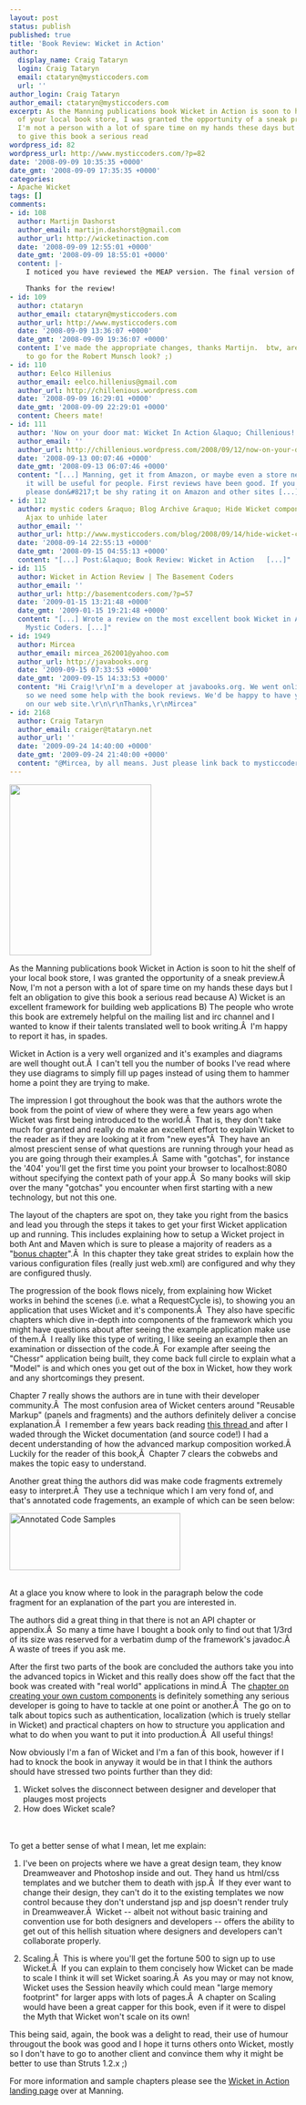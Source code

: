 ```yaml
---
layout: post
status: publish
published: true
title: 'Book Review: Wicket in Action'
author:
  display_name: Craig Tataryn
  login: Craig Tataryn
  email: ctataryn@mysticcoders.com
  url: ''
author_login: Craig Tataryn
author_email: ctataryn@mysticcoders.com
excerpt: As the Manning publications book Wicket in Action is soon to hit the shelf
  of your local book store, I was granted the opportunity of a sneak preview.  Now,
  I'm not a person with a lot of spare time on my hands these days but I felt an obligation
  to give this book a serious read
wordpress_id: 82
wordpress_url: http://www.mysticcoders.com/?p=82
date: '2008-09-09 10:35:35 +0000'
date_gmt: '2008-09-09 17:35:35 +0000'
categories:
- Apache Wicket
tags: []
comments:
- id: 108
  author: Martijn Dashorst
  author_email: martijn.dashorst@gmail.com
  author_url: http://wicketinaction.com
  date: '2008-09-09 12:55:01 +0000'
  date_gmt: '2008-09-09 18:55:01 +0000'
  content: |-
    I noticed you have reviewed the MEAP version. The final version of the book is a bit different in layout: there are now 4 parts, and the ant/maven chapter has been 'promoted' to a bonus chapter. This means that chapter 8 is now chapter 7 in the final book. You can also link to these chapters on the manning website: http://manning.com/dashorst shows the links for the free sample chapters: chapter 1 Introducing Wicket and chapter 8 creating custom components. Chapter 15, setting up a Wicket application is also a free download.

    Thanks for the review!
- id: 109
  author: ctataryn
  author_email: ctataryn@mysticcoders.com
  author_url: http://www.mysticcoders.com
  date: '2008-09-09 13:36:07 +0000'
  date_gmt: '2008-09-09 19:36:07 +0000'
  content: I've made the appropriate changes, thanks Martijn.  btw, are you trying
    to go for the Robert Munsch look? ;)
- id: 110
  author: Eelco Hillenius
  author_email: eelco.hillenius@gmail.com
  author_url: http://chillenious.wordpress.com
  date: '2008-09-09 16:29:01 +0000'
  date_gmt: '2008-09-09 22:29:01 +0000'
  content: Cheers mate!
- id: 111
  author: 'Now on your door mat: Wicket In Action &laquo; Chillenious!'
  author_email: ''
  author_url: http://chillenious.wordpress.com/2008/09/12/now-on-your-door-mat-wicket-in-action/
  date: '2008-09-13 00:07:46 +0000'
  date_gmt: '2008-09-13 06:07:46 +0000'
  content: "[...] Manning, get it from Amazon, or maybe even a store near you. I hope
    it will be useful for people. First reviews have been good. If you like the book,
    please don&#8217;t be shy rating it on Amazon and other sites [...]"
- id: 112
  author: mystic coders &raquo; Blog Archive &raquo; Hide Wicket components and use
    Ajax to unhide later
  author_email: ''
  author_url: http://www.mysticcoders.com/blog/2008/09/14/hide-wicket-components-and-use-ajax-to-unhide-later/
  date: '2008-09-14 22:55:13 +0000'
  date_gmt: '2008-09-15 04:55:13 +0000'
  content: "[...] Post:&laquo; Book Review: Wicket in Action   [...]"
- id: 115
  author: Wicket in Action Review | The Basement Coders
  author_email: ''
  author_url: http://basementcoders.com/?p=57
  date: '2009-01-15 13:21:48 +0000'
  date_gmt: '2009-01-15 19:21:48 +0000'
  content: "[...] Wrote a review on the most excellent book Wicket in Action for the
    Mystic Coders. [...]"
- id: 1949
  author: Mircea
  author_email: mircea_262001@yahoo.com
  author_url: http://javabooks.org
  date: '2009-09-15 07:33:53 +0000'
  date_gmt: '2009-09-15 14:33:53 +0000'
  content: "Hi Craig!\r\nI'm a developer at javabooks.org. We went online yesterday
    so we need some help with the book reviews. We'd be happy to have your review
    on our web site.\r\n\r\nThanks,\r\nMircea"
- id: 2168
  author: Craig Tataryn
  author_email: craiger@tataryn.net
  author_url: ''
  date: '2009-09-24 14:40:00 +0000'
  date_gmt: '2009-09-24 21:40:00 +0000'
  content: "@Mircea, by all means. Just please link back to mysticcoders.com please!"
---
```

<a href="http://www.mysticcoders.com/wp-content/uploads/2008/09/wicket-in-action-title-page.png"><img class="alignleft size-medium wp-image-85" src="http://www.mysticcoders.com/wp-content/uploads/2008/09/wicket-in-action-title-page.png" alt="" width="249" height="300" /></a>

As the Manning publications book Wicket in Action is soon to hit the shelf of your local book store, I was granted the opportunity of a sneak preview.&Acirc;&nbsp; Now, I'm not a person with a lot of spare time on my hands these days but I felt an obligation to give this book a serious read because A) Wicket is an excellent framework for building web applications B) The people who wrote this book are extremely helpful on the mailing list and irc channel and I wanted to know if their talents translated well to book writing.&Acirc;&nbsp; I'm happy to report it has, in spades.

Wicket in Action is a very well organized and it's examples and diagrams are well thought out.&Acirc;&nbsp; I can't tell you the number of books I've read where they use diagrams to simply fill up pages instead of using them to hammer home a point they are trying to make.

The impression I got throughout the book was that the authors wrote the book from the point of view of where they were a few years ago when Wicket was first being introduced to the world.&Acirc;&nbsp; That is, they don't take much for granted and really do make an excellent effort to explain Wicket to the reader as if they are looking at it from "new eyes"&Acirc;&nbsp; They have an almost prescient sense of what questions are running through your head as you are going through their examples.&Acirc;&nbsp; Same with "gotchas", for instance the '404' you'll get the first time you point your browser to localhost:8080 without specifying the context path of your app.&Acirc;&nbsp; So many books will skip over the many "gotchas" you encounter when first starting with a new technology, but not this one.

The layout of the chapters are spot on, they take you right from the basics and lead you through the steps it takes to get your first Wicket application up and running. This includes explaining how to setup a Wicket project in both Ant and Maven which is sure to please a majority of readers as a "<a href="http://manning.com/dashorst/Wicket_Bonus-chapter15.pdf">bonus chapter</a>".&Acirc;&nbsp; In this chapter they take great strides to explain how the various configuration files (really just web.xml) are configured and why they are configured thusly.

The progression of the book flows nicely, from explaining how Wicket works in behind the scenes (i.e. what a RequestCycle is), to showing you an application that uses Wicket and it's components.&Acirc;&nbsp; They also have specific chapters which dive in-depth into components of the framework which you might have questions about after seeing the example application make use of them.&Acirc;&nbsp; I really like this type of writing, I like seeing an example then an examination or dissection of the code.&Acirc;&nbsp; For example after seeing the "Chessr" application being built, they come back full circle to explain what a "Model" is and which ones you get out of the box in Wicket, how they work and any shortcomings they present.

Chapter 7 really shows the authors are in tune with their developer community.&Acirc;&nbsp; The most confusion area of Wicket centers around "Reusable Markup" (panels and fragments) and the authors definitely deliver a concise explanation.&Acirc;&nbsp; I remember a few years back reading <a href="http://www.nabble.com/Attempted-summary-of-multiple-%3Cwicket%3Achild--%3E-thread-to13637194.html#a13637194" target="_blank">this thread </a>and after I waded through the Wicket documentation (and source code!) I had a decent understanding of how the advanced markup composition worked.&Acirc;&nbsp; Luckily for the reader of this book,&Acirc;&nbsp; Chapter 7 clears the cobwebs and makes the topic easy to understand.

Another great thing the authors did was make code fragments extremely easy to interpret.&Acirc;&nbsp; They use a technique which I am very fond of, and that's annotated code fragements, an example of which can be seen below:

<div class="mceTemp">
<dl>
<dt><a href="http://www.mysticcoders.com/wp-content/uploads/2008/09/wicket-in-action-annotations.png"><img class="size-medium wp-image-84" src="http://www.mysticcoders.com/wp-content/uploads/2008/09/wicket-in-action-annotations.png" alt="Annotated Code Samples" width="300" height="100" /></a></dt> </dl></div><br />
At a glace you know where to look in the paragraph below the code fragment for an explanation of the part you are interested in.

The authors did a great thing in that there is not an API chapter or appendix.&Acirc;&nbsp; So many a time have I bought a book only to find out that 1/3rd of its size was reserved for a verbatim dump of the framework's javadoc.&Acirc;&nbsp; A waste of trees if you ask me.

After the first two parts of the book are concluded the authors take you into the advanced topics in Wicket and this really does show off the fact that the book was created with "real world" applications in mind.&Acirc;&nbsp; The <a href="http://manning.com/dashorst/ch08_dashorst.pdf">chapter on creating your own custom components</a> is definitely something any serious developer is going to have to tackle at one point or another.&Acirc;&nbsp; The go on to talk about topics such as authentication, localization (which is truely stellar in Wicket) and practical chapters on how to structure you application and what to do when you want to put it into production.&Acirc;&nbsp; All useful things!

Now obviously I'm a fan of Wicket and I'm a fan of this book, however if I had to knock the book in anyway it would be in that I think the authors should have stressed two points further than they did:

<ol>
<li>Wicket solves the disconnect between designer and developer that plauges most projects</li>
<li>How does Wicket scale?</li><br />
</ol><br />
To get a better sense of what I mean, let me explain:

1. I've been on projects where we have a great design team, they know Dreamweaver and Photoshop inside and out. They hand us html/css templates and we butcher them to death with jsp.&Acirc;&nbsp; If they ever want to change their design, they can't do it to the existing templates we now control because they don't understand jsp and jsp doesn't render truly in Dreamweaver.&Acirc;&nbsp; Wicket -- albeit not without basic training and convention use for both designers and developers -- offers the ability to get out of this hellish situation where designers and developers can't collaborate properly.

2. Scaling.&Acirc;&nbsp; This is where you'll get the fortune 500 to sign up to use Wicket.&Acirc;&nbsp; If you can explain to them concisely how Wicket can be made to scale I think it will set Wicket soaring.&Acirc;&nbsp; As you may or may not know, Wicket uses the Session heavily which could mean "large memory footprint" for larger apps with lots of pages.&Acirc;&nbsp; A chapter on Scaling would have been a great capper for this book, even if it were to dispel the Myth that Wicket won't scale on its own!

This being said, again, the book was a delight to read, their use of humour througout the book was good and I hope it turns others onto Wicket, mostly so I don't have to go to another client and convince them why it might be better to use than Struts 1.2.x ;)

For more information and sample chapters please see the <a href="http://manning.com/dashorst/">Wicket in Action landing page</a> over at Manning.

